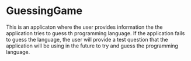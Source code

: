 # GuessingGame
This is an applicaton where the user provides information the the application tries to guess th programming language.
If the application fails to guess the language, the user will provide a test question that the application will be using in the future to try and guess the programming language.